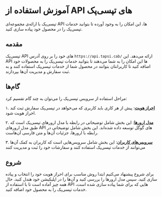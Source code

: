 # آموزش استفاده از API های تپسی‌پک

تپسی‌پک با ارائه‌ی مجموعه‌ای
API
ها، این امکان را به وجود آورده تا بتوانید خدمات تپسی‌پک را در محصول خود پیاده سازی کنید.

## مقدمه

تپسی‌پک
API
های خود را بر روی آدرس
`https://api.tapsi.cab/`
ارائه می‌دهد. 
این
API
ها این امکان را به شما می‌دهند تا بتوانید خدمات تپسی‌پک را به محصولات خود اضافه کنید تا کاربرانتان بتوانند در محصول شما از خدمات تپسی‌پک استفاده کنند و به ثبت سفارش و مدیریت آن‌ها بپردازند.

## گام‌ها

مراحل استفاده از سرویس تپسی‌پک را می‌توان به چند گام تقسیم کرد:

۱. **[احراز هویت](./authorization/README_fa.md)**: پیش از هر کاری باید کاربری که می‌خواهد در تپسی‌پک سفارش ثبت کند احراز هویت شود.

۲. **[مدل ارورها](./error-models/README_fa.md)**: این بخش شامل توضیحاتی در رابطه با مدل ارورهای تپسی‌پک است که طبق مدل ارورهای
API
های گوگل توسعه داده شده‌اند. این بخش شامل توضیحاتی در رابطه با ارورها، جزئیات آن‌ها و متن فارسی آن‌هاست.

۳. **[سرویس‌های کاربران](./apis/README_fa.md)**: این بخش شامل سرویس‌هایی است که کاربران به کمک آن‌ها می‌توانند از خدمات تپسی‌پک استفاده کنند و سفارشات خود را ثبت و مدیریت کنند

## شروع

برای شروع پیشنهاد می‌کنیم ابتدا روش مناسب برای احراز هویت خود را انتخاب و پیاده سازی کنید. سپس مدل ارورها را بررسی کنید و آن‌ها را در اپلیکیشن خود هندل کنید. حال همه چیز آماده است تا با استفاده از
API
هایی که برای شما پیاده سازی شده است،
خدمات تپسی‌پک را به محصول خود اضافه کنید.